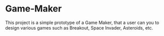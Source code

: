 # Game-Maker

This project is a simple prototype of a Game Maker, that a user can you to design various games such as Breakout, Space Invader, Asteroids, etc. 
